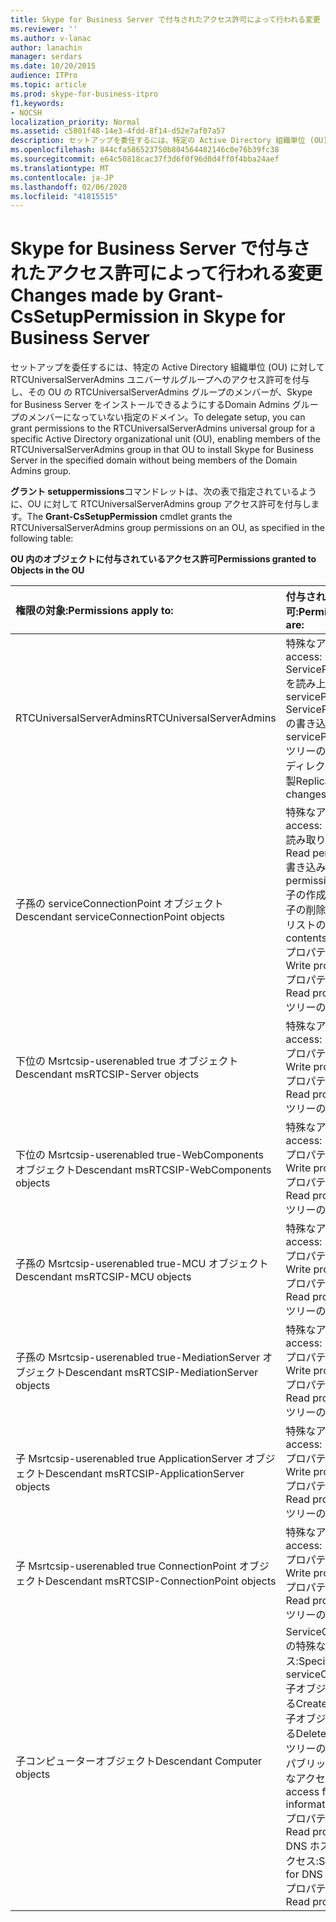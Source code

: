 ```yaml
---
title: Skype for Business Server で付与されたアクセス許可によって行われる変更
ms.reviewer: ''
ms.author: v-lanac
author: lanachin
manager: serdars
ms.date: 10/20/2015
audience: ITPro
ms.topic: article
ms.prod: skype-for-business-itpro
f1.keywords:
- NOCSH
localization_priority: Normal
ms.assetid: c5801f48-14e3-4fdd-8f14-d52e7af07a57
description: セットアップを委任するには、特定の Active Directory 組織単位 (OU) に対して RTCUniversalServerAdmins ユニバーサルグループへのアクセス許可を付与し、その OU の RTCUniversalServerAdmins グループのメンバーが、Skype for Business Server をインストールできるようにするDomain Admins グループのメンバーになっていない指定のドメイン。
ms.openlocfilehash: 844cfa586523750b804564482146c0e76b39fc38
ms.sourcegitcommit: e64c50818cac37f3d6f0f96d0d4ff0f4bba24aef
ms.translationtype: MT
ms.contentlocale: ja-JP
ms.lasthandoff: 02/06/2020
ms.locfileid: "41815515"
---
```

# <a name="changes-made-by-grant-cssetuppermission-in-skype-for-business-server"></a><span data-ttu-id="24d1c-103">Skype for Business Server で付与されたアクセス許可によって行われる変更</span><span class="sxs-lookup"><span data-stu-id="24d1c-103">Changes made by Grant-CsSetupPermission in Skype for Business Server</span></span>
 
<span data-ttu-id="24d1c-104">セットアップを委任するには、特定の Active Directory 組織単位 (OU) に対して RTCUniversalServerAdmins ユニバーサルグループへのアクセス許可を付与し、その OU の RTCUniversalServerAdmins グループのメンバーが、Skype for Business Server をインストールできるようにするDomain Admins グループのメンバーになっていない指定のドメイン。</span><span class="sxs-lookup"><span data-stu-id="24d1c-104">To delegate setup, you can grant permissions to the RTCUniversalServerAdmins universal group for a specific Active Directory organizational unit (OU), enabling members of the RTCUniversalServerAdmins group in that OU to install Skype for Business Server in the specified domain without being members of the Domain Admins group.</span></span> 
  
<span data-ttu-id="24d1c-105">**グラント setuppermissions**コマンドレットは、次の表で指定されているように、OU に対して RTCUniversalServerAdmins group アクセス許可を付与します。</span><span class="sxs-lookup"><span data-stu-id="24d1c-105">The **Grant-CsSetupPermission** cmdlet grants the RTCUniversalServerAdmins group permissions on an OU, as specified in the following table:</span></span>
  
<span data-ttu-id="24d1c-106">**OU 内のオブジェクトに付与されているアクセス許可**</span><span class="sxs-lookup"><span data-stu-id="24d1c-106">**Permissions granted to Objects in the OU**</span></span>

|<span data-ttu-id="24d1c-107">**権限の対象:**</span><span class="sxs-lookup"><span data-stu-id="24d1c-107">**Permissions apply to:**</span></span>|<span data-ttu-id="24d1c-108">**付与されるアクセス許可:**</span><span class="sxs-lookup"><span data-stu-id="24d1c-108">**Permissions granted are:**</span></span>|
|:-----|:-----|
|<span data-ttu-id="24d1c-109">RTCUniversalServerAdmins</span><span class="sxs-lookup"><span data-stu-id="24d1c-109">RTCUniversalServerAdmins</span></span>  <br/> | <span data-ttu-id="24d1c-110">特殊なアクセス:</span><span class="sxs-lookup"><span data-stu-id="24d1c-110">Special access:</span></span> <br/>  <span data-ttu-id="24d1c-111">ServicePrincipalName を読み上げる</span><span class="sxs-lookup"><span data-stu-id="24d1c-111">Read servicePrincipalName</span></span> <br/>  <span data-ttu-id="24d1c-112">ServicePrincipalName の書き込み</span><span class="sxs-lookup"><span data-stu-id="24d1c-112">Write servicePrincipalName</span></span> <br/>  <span data-ttu-id="24d1c-113">ツリーの削除</span><span class="sxs-lookup"><span data-stu-id="24d1c-113">Delete tree</span></span> <br/>  <span data-ttu-id="24d1c-114">ディレクトリの変更の複製</span><span class="sxs-lookup"><span data-stu-id="24d1c-114">Replicating directory changes</span></span> <br/> |
|<span data-ttu-id="24d1c-115">子孫の serviceConnectionPoint オブジェクト</span><span class="sxs-lookup"><span data-stu-id="24d1c-115">Descendant serviceConnectionPoint objects</span></span>  <br/> | <span data-ttu-id="24d1c-116">特殊なアクセス:</span><span class="sxs-lookup"><span data-stu-id="24d1c-116">Special access:</span></span> <br/>  <span data-ttu-id="24d1c-117">読み取りアクセス許可</span><span class="sxs-lookup"><span data-stu-id="24d1c-117">Read permissions</span></span> <br/>  <span data-ttu-id="24d1c-118">書き込み権限</span><span class="sxs-lookup"><span data-stu-id="24d1c-118">Write permissions</span></span> <br/>  <span data-ttu-id="24d1c-119">子の作成</span><span class="sxs-lookup"><span data-stu-id="24d1c-119">Create child</span></span> <br/>  <span data-ttu-id="24d1c-120">子の削除</span><span class="sxs-lookup"><span data-stu-id="24d1c-120">Delete child</span></span> <br/>  <span data-ttu-id="24d1c-121">リストの内容</span><span class="sxs-lookup"><span data-stu-id="24d1c-121">List contents</span></span> <br/>  <span data-ttu-id="24d1c-122">プロパティの書き込み</span><span class="sxs-lookup"><span data-stu-id="24d1c-122">Write property</span></span> <br/>  <span data-ttu-id="24d1c-123">プロパティの読み取り</span><span class="sxs-lookup"><span data-stu-id="24d1c-123">Read property</span></span> <br/>  <span data-ttu-id="24d1c-124">ツリーの削除</span><span class="sxs-lookup"><span data-stu-id="24d1c-124">Delete tree</span></span> <br/> |
|<span data-ttu-id="24d1c-125">下位の Msrtcsip-userenabled true オブジェクト</span><span class="sxs-lookup"><span data-stu-id="24d1c-125">Descendant msRTCSIP-Server objects</span></span>  <br/> | <span data-ttu-id="24d1c-126">特殊なアクセス:</span><span class="sxs-lookup"><span data-stu-id="24d1c-126">Special access:</span></span> <br/>  <span data-ttu-id="24d1c-127">プロパティの書き込み</span><span class="sxs-lookup"><span data-stu-id="24d1c-127">Write property</span></span> <br/>  <span data-ttu-id="24d1c-128">プロパティの読み取り</span><span class="sxs-lookup"><span data-stu-id="24d1c-128">Read property</span></span> <br/>  <span data-ttu-id="24d1c-129">ツリーの削除</span><span class="sxs-lookup"><span data-stu-id="24d1c-129">Delete tree</span></span> <br/> |
|<span data-ttu-id="24d1c-130">下位の Msrtcsip-userenabled true-WebComponents オブジェクト</span><span class="sxs-lookup"><span data-stu-id="24d1c-130">Descendant msRTCSIP-WebComponents objects</span></span>  <br/> | <span data-ttu-id="24d1c-131">特殊なアクセス:</span><span class="sxs-lookup"><span data-stu-id="24d1c-131">Special access:</span></span> <br/>  <span data-ttu-id="24d1c-132">プロパティの書き込み</span><span class="sxs-lookup"><span data-stu-id="24d1c-132">Write property</span></span> <br/>  <span data-ttu-id="24d1c-133">プロパティの読み取り</span><span class="sxs-lookup"><span data-stu-id="24d1c-133">Read property</span></span> <br/>  <span data-ttu-id="24d1c-134">ツリーの削除</span><span class="sxs-lookup"><span data-stu-id="24d1c-134">Delete tree</span></span> <br/> |
|<span data-ttu-id="24d1c-135">子孫の Msrtcsip-userenabled true-MCU オブジェクト</span><span class="sxs-lookup"><span data-stu-id="24d1c-135">Descendant msRTCSIP-MCU objects</span></span>  <br/> | <span data-ttu-id="24d1c-136">特殊なアクセス:</span><span class="sxs-lookup"><span data-stu-id="24d1c-136">Special access:</span></span> <br/>  <span data-ttu-id="24d1c-137">プロパティの書き込み</span><span class="sxs-lookup"><span data-stu-id="24d1c-137">Write property</span></span> <br/>  <span data-ttu-id="24d1c-138">プロパティの読み取り</span><span class="sxs-lookup"><span data-stu-id="24d1c-138">Read property</span></span> <br/>  <span data-ttu-id="24d1c-139">ツリーの削除</span><span class="sxs-lookup"><span data-stu-id="24d1c-139">Delete tree</span></span> <br/> |
|<span data-ttu-id="24d1c-140">子孫の Msrtcsip-userenabled true-MediationServer オブジェクト</span><span class="sxs-lookup"><span data-stu-id="24d1c-140">Descendant msRTCSIP-MediationServer objects</span></span>  <br/> | <span data-ttu-id="24d1c-141">特殊なアクセス:</span><span class="sxs-lookup"><span data-stu-id="24d1c-141">Special access:</span></span> <br/>  <span data-ttu-id="24d1c-142">プロパティの書き込み</span><span class="sxs-lookup"><span data-stu-id="24d1c-142">Write property</span></span> <br/>  <span data-ttu-id="24d1c-143">プロパティの読み取り</span><span class="sxs-lookup"><span data-stu-id="24d1c-143">Read property</span></span> <br/>  <span data-ttu-id="24d1c-144">ツリーの削除</span><span class="sxs-lookup"><span data-stu-id="24d1c-144">Delete tree</span></span> <br/> |
|<span data-ttu-id="24d1c-145">子 Msrtcsip-userenabled true ApplicationServer オブジェクト</span><span class="sxs-lookup"><span data-stu-id="24d1c-145">Descendant msRTCSIP-ApplicationServer objects</span></span>  <br/> | <span data-ttu-id="24d1c-146">特殊なアクセス:</span><span class="sxs-lookup"><span data-stu-id="24d1c-146">Special access:</span></span> <br/>  <span data-ttu-id="24d1c-147">プロパティの書き込み</span><span class="sxs-lookup"><span data-stu-id="24d1c-147">Write property</span></span> <br/>  <span data-ttu-id="24d1c-148">プロパティの読み取り</span><span class="sxs-lookup"><span data-stu-id="24d1c-148">Read property</span></span> <br/>  <span data-ttu-id="24d1c-149">ツリーの削除</span><span class="sxs-lookup"><span data-stu-id="24d1c-149">Delete tree</span></span> <br/> |
|<span data-ttu-id="24d1c-150">子 Msrtcsip-userenabled true ConnectionPoint オブジェクト</span><span class="sxs-lookup"><span data-stu-id="24d1c-150">Descendant msRTCSIP-ConnectionPoint objects</span></span>  <br/> | <span data-ttu-id="24d1c-151">特殊なアクセス:</span><span class="sxs-lookup"><span data-stu-id="24d1c-151">Special access:</span></span> <br/>  <span data-ttu-id="24d1c-152">プロパティの書き込み</span><span class="sxs-lookup"><span data-stu-id="24d1c-152">Write property</span></span> <br/>  <span data-ttu-id="24d1c-153">プロパティの読み取り</span><span class="sxs-lookup"><span data-stu-id="24d1c-153">Read property</span></span> <br/>  <span data-ttu-id="24d1c-154">ツリーの削除</span><span class="sxs-lookup"><span data-stu-id="24d1c-154">Delete tree</span></span> <br/> |
|<span data-ttu-id="24d1c-155">子コンピューターオブジェクト</span><span class="sxs-lookup"><span data-stu-id="24d1c-155">Descendant Computer objects</span></span>  <br/> | <span data-ttu-id="24d1c-156">ServiceConnectionPoint の特殊なアクセス:</span><span class="sxs-lookup"><span data-stu-id="24d1c-156">Special access for serviceConnectionPoint:</span></span> <br/>  <span data-ttu-id="24d1c-157">子オブジェクトを作成する</span><span class="sxs-lookup"><span data-stu-id="24d1c-157">Create child objects</span></span> <br/>  <span data-ttu-id="24d1c-158">子オブジェクトを削除する</span><span class="sxs-lookup"><span data-stu-id="24d1c-158">Delete child objects</span></span> <br/>  <span data-ttu-id="24d1c-159">ツリーの削除</span><span class="sxs-lookup"><span data-stu-id="24d1c-159">Delete tree</span></span> <br/>  <span data-ttu-id="24d1c-160">パブリック情報への特別なアクセス:</span><span class="sxs-lookup"><span data-stu-id="24d1c-160">Special access for public information:</span></span> <br/>  <span data-ttu-id="24d1c-161">プロパティの読み取り</span><span class="sxs-lookup"><span data-stu-id="24d1c-161">Read property</span></span> <br/>  <span data-ttu-id="24d1c-162">DNS ホスト名の特殊なアクセス:</span><span class="sxs-lookup"><span data-stu-id="24d1c-162">Special access for DNS host name:</span></span> <br/>  <span data-ttu-id="24d1c-163">プロパティの読み取り</span><span class="sxs-lookup"><span data-stu-id="24d1c-163">Read property</span></span> <br/> |
   

